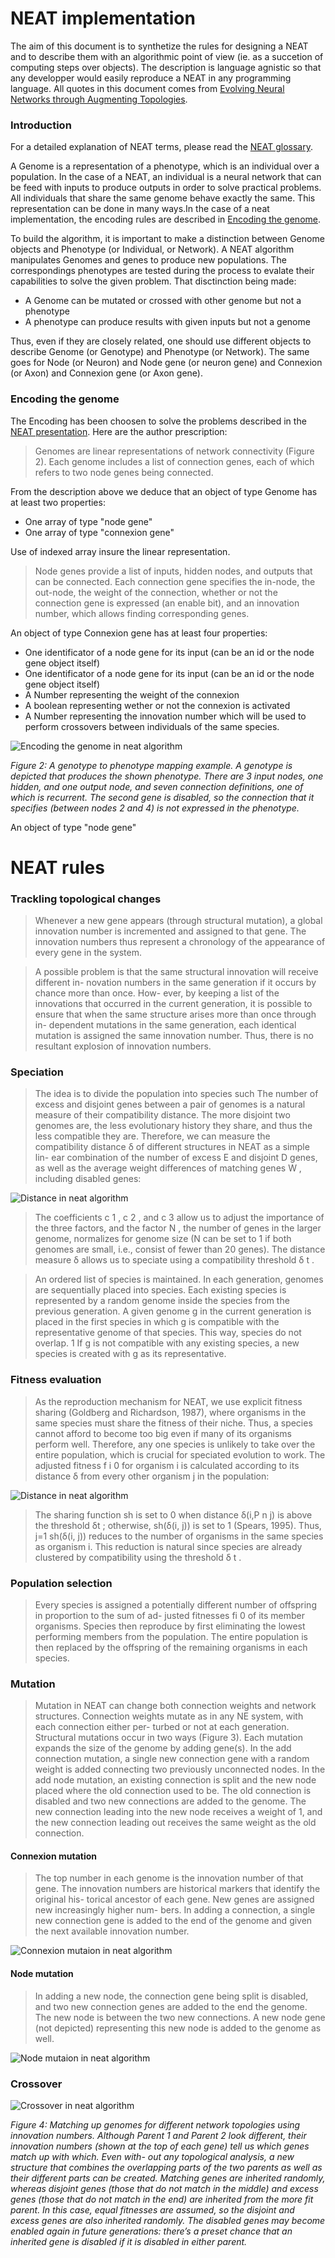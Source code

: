 # NEAT implementation

The aim of this document is to synthetize the rules for designing a NEAT and to describe them with an algorithmic point of view (ie. as a succetion of computing steps over objects). The description is language agnistic so that any developper would easily reproduce a NEAT in any programming language.
All quotes in this document comes from [Evolving Neural Networks through Augmenting Topologies](https://www.cs.utexas.edu/users/ai-lab/pubs/stanley.gecco02_1.pdf).

### Introduction

For a detailed explanation of NEAT terms, please read the [NEAT glossary](https://github.com/onino-js/NEAT/tree/main/documentation/net-glossary.md).

A Genome is a representation of a phenotype, which is an individual over a population. In the case of a NEAT, an individual is a neural network that can be feed with inputs to produce outputs in order to solve practical problems. All individuals that share the same genome behave exactly the same. This representation can be done in many ways.In the case of a neat implementation, the encoding rules are described in [Encoding the genome](#encoding-the-genome).

To build the algorithm, it is important to make a distinction between Genome objects and Phenotype (or Individual, or Network). A NEAT algorithm manipulates Genomes and genes to produce new populations. The correspondings phenotypes are tested during the process to evalate their capabilities to solve the given problem. That disctinction being made:

- A Genome can be mutated or crossed with other genome but not a phenotype
- A phenotype can produce results with given inputs but not a genome

Thus, even if they are closely related, one should use different objects to describe Genome (or Genotype) and Phenotype (or Network).
The same goes for Node (or Neuron) and Node gene (or neuron gene) and Connexion (or Axon) and Connexion gene (or Axon gene).

### Encoding the genome

The Encoding has been choosen to solve the problems described in the [NEAT presentation](https://github.com/onino-js/NEAT/tree/main/documentation/net-presentation.md). Here are the author prescription:

> Genomes are linear representations of network connectivity (Figure 2). Each genome includes a list of connection
> genes, each of which refers to two node genes being connected.

From the description above we deduce that an object of type Genome has at least two properties:

- One array of type "node gene"
- One array of type "connexion gene"

Use of indexed array insure the linear representation.

> Node genes provide a list of inputs, hidden nodes, and outputs that can be connected. Each connection gene
> specifies the in-node, the out-node, the weight of the connection, whether or not the
> connection gene is expressed (an enable bit), and an innovation number, which allows
> finding corresponding genes.

An object of type Connexion gene has at least four properties:

- One identificator of a node gene for its input (can be an id or the node gene object itself)
- One identificator of a node gene for its input (can be an id or the node gene object itself)
- A Number representing the weight of the connexion
- A boolean representing wether or not the connexion is activated
- A Number representing the innovation number which will be used to perform crossovers between individuals of the same species.

![Encoding the genome in neat algorithm](https://github.com/onino-js/NEAT/blob/main/documentation/images/genotype-encoding.png?raw=true, "Encoding the genome in neat algorithm")

_Figure 2: A genotype to phenotype mapping example. A genotype is depicted that
produces the shown phenotype. There are 3 input nodes, one hidden, and one output
node, and seven connection definitions, one of which is recurrent. The second gene is
disabled, so the connection that it specifies (between nodes 2 and 4) is not expressed in
the phenotype._

An object of type "node gene"

# NEAT rules

### Trackling topological changes

> Whenever a new gene appears (through structural mutation), a global innovation number is incremented
> and assigned to that gene. The innovation numbers thus represent a chronology of the
> appearance of every gene in the system.

> A possible problem is that the same structural innovation will receive different in-
> novation numbers in the same generation if it occurs by chance more than once. How-
> ever, by keeping a list of the innovations that occurred in the current generation, it
> is possible to ensure that when the same structure arises more than once through in-
> dependent mutations in the same generation, each identical mutation is assigned the
> same innovation number. Thus, there is no resultant explosion of innovation numbers.

### Speciation

> The idea is to divide the population into species such
> The number of excess and disjoint genes between a pair of genomes is a natural
> measure of their compatibility distance. The more disjoint two genomes are, the less
> evolutionary history they share, and thus the less compatible they are. Therefore, we
> can measure the compatibility distance δ of different structures in NEAT as a simple lin-
> ear combination of the number of excess E and disjoint D genes, as well as the average
> weight differences of matching genes W , including disabled genes:

![Distance in neat algorithm](https://github.com/onino-js/NEAT/blob/main/documentation/images/distance-equation.png?raw=true, "Distance in neat algorithm")

> The coefficients c 1 , c 2 , and c 3 allow us to adjust the importance of the three factors, and
> the factor N , the number of genes in the larger genome, normalizes for genome size (N
> can be set to 1 if both genomes are small, i.e., consist of fewer than 20 genes).
> The distance measure δ allows us to speciate using a compatibility threshold δ t .

> An ordered list of species is maintained. In each generation, genomes are sequentially
> placed into species. Each existing species is represented by a random genome inside
> the species from the previous generation. A given genome g in the current generation is
> placed in the first species in which g is compatible with the representative genome of
> that species. This way, species do not overlap. 1 If g is not compatible with any existing
> species, a new species is created with g as its representative.

### Fitness evaluation

> As the reproduction mechanism for NEAT, we use explicit fitness sharing (Goldberg
> and Richardson, 1987), where organisms in the same species must share the fitness
> of their niche. Thus, a species cannot afford to become too big even if many of its
> organisms perform well. Therefore, any one species is unlikely to take over the entire
> population, which is crucial for speciated evolution to work. The adjusted fitness f i 0 for
> organism i is calculated according to its distance δ from every other organism j in the
> population:

![Distance in neat algorithm](https://github.com/onino-js/NEAT/blob/main/documentation/images/adjusted-fitness-equation.png?raw=true, "Distance in neat algorithm")

> The sharing function sh is set to 0 when distance δ(i,P n j) is above the threshold δt ;
> otherwise, sh(δ(i, j)) is set to 1 (Spears, 1995). Thus, j=1 sh(δ(i, j)) reduces to the
> number of organisms in the same species as organism i. This reduction is natural since
> species are already clustered by compatibility using the threshold δ t .

### Population selection

> Every species is
> assigned a potentially different number of offspring in proportion to the sum of ad-
> justed fitnesses fi 0 of its member organisms. Species then reproduce by first eliminating
> the lowest performing members from the population. The entire population is then
> replaced by the offspring of the remaining organisms in each species.

### Mutation

> Mutation in NEAT can change both connection weights and network structures.
> Connection weights mutate as in any NE system, with each connection either per-
> turbed or not at each generation. Structural mutations occur in two ways (Figure 3).
> Each mutation expands the size of the genome by adding gene(s). In the add connection
> mutation, a single new connection gene with a random weight is added connecting
> two previously unconnected nodes. In the add node mutation, an existing connection is
> split and the new node placed where the old connection used to be. The old connection
> is disabled and two new connections are added to the genome. The new connection
> leading into the new node receives a weight of 1, and the new connection leading out
> receives the same weight as the old connection.

#### Connexion mutation

> The top number in each genome is the innovation number of
> that gene. The innovation numbers are historical markers that identify the original his-
> torical ancestor of each gene. New genes are assigned new increasingly higher num-
> bers. In adding a connection, a single new connection gene is added to the end of the
> genome and given the next available innovation number.

![Connexion mutaion in neat algorithm](https://github.com/onino-js/NEAT/blob/main/documentation/images/structural-mutation-1.png?raw=true, "Connexion mutaion in neat algorithm")

#### Node mutation

> In adding a new node, the connection gene being split is disabled, and two new connection genes are added to the
> end the genome. The new node is between the two new connections. A new node gene
> (not depicted) representing this new node is added to the genome as well.

![Node mutaion in neat algorithm](https://github.com/onino-js/NEAT/blob/main/documentation/images/structural-mutation-2.png?raw=true, "Node mutaion in neat algorithm")

### Crossover

![Crossover in neat algorithm](https://github.com/onino-js/NEAT/blob/main/documentation/images/crossover.png?raw=true, "Crossover in neat algorithm")

_Figure 4: Matching up genomes for different network topologies using innovation
numbers. Although Parent 1 and Parent 2 look different, their innovation numbers
(shown at the top of each gene) tell us which genes match up with which. Even with-
out any topological analysis, a new structure that combines the overlapping parts of the
two parents as well as their different parts can be created. Matching genes are inherited
randomly, whereas disjoint genes (those that do not match in the middle) and excess
genes (those that do not match in the end) are inherited from the more fit parent. In
this case, equal fitnesses are assumed, so the disjoint and excess genes are also inherited
randomly. The disabled genes may become enabled again in future generations: there’s
a preset chance that an inherited gene is disabled if it is disabled in either parent._
